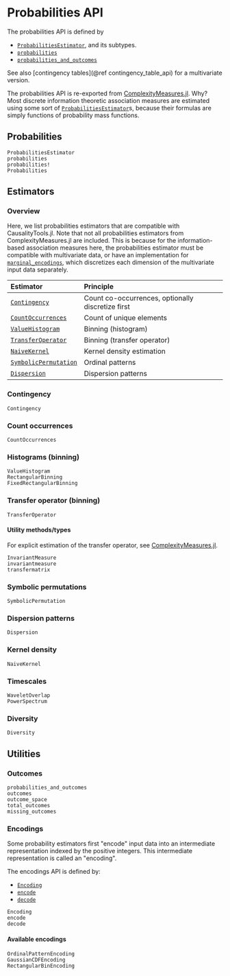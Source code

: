 
# Probabilities API

The probabilities API is defined by

- [`ProbabilitiesEstimator`](@ref), and its subtypes.
- [`probabilities`](@ref)
- [`probabilities_and_outcomes`](@ref)

See also [contingency tables](@ref contingency_table_api) for a multivariate version.

The probabilities API is re-exported from [ComplexityMeasures.jl](https://github.com/JuliaDynamics/ComplexityMeasures.jl). Why? Most discrete information theoretic association measures are estimated
using some sort of [`ProbabilitiesEstimator`](@ref)s, because their formulas are simply functions
of probability mass functions.

## Probabilities

```@docs
ProbabilitiesEstimator
probabilities
probabilities!
Probabilities
```

## Estimators

### Overview

Here, we list probabilities estimators that are compatible with CausalityTools.jl. Note that not
all probabilities estimators from ComplexityMeasures.jl are included. This is because for
the information-based association measures here, the probabilities estimator must be
compatible with multivariate data, or have an implementation for [`marginal_encodings`](@ref),
which discretizes each dimension of the multivariate input data separately.

| Estimator                     | Principle                                      |
| :---------------------------- | :--------------------------------------------- |
| [`Contingency`](@ref)         | Count co-occurrences, optionally discretize first |
| [`CountOccurrences`](@ref)    | Count of unique elements                       |
| [`ValueHistogram`](@ref)      | Binning (histogram)                            |
| [`TransferOperator`](@ref)    | Binning (transfer operator)                    |
| [`NaiveKernel`](@ref)         | Kernel density estimation                      |
| [`SymbolicPermutation`](@ref) | Ordinal patterns                               |
| [`Dispersion`](@ref)          | Dispersion patterns                            |

### Contingency

```@docs
Contingency
```

### Count occurrences

```@docs
CountOccurrences
```

### Histograms (binning)

```@docs
ValueHistogram
RectangularBinning
FixedRectangularBinning
```

### Transfer operator (binning)

```@docs
TransferOperator
```

#### Utility methods/types

For explicit estimation of the transfer operator, see
[ComplexityMeasures.jl](https://github.com/JuliaDynamics/ComplexityMeasures.jl).

```@docs
InvariantMeasure
invariantmeasure
transfermatrix
```

### Symbolic permutations

```@docs
SymbolicPermutation
```

### Dispersion patterns

```@docs
Dispersion
```

### Kernel density

```@docs
NaiveKernel
```

### Timescales

```@docs
WaveletOverlap
PowerSpectrum
```

### Diversity

```@docs
Diversity
```

## Utilities

### Outcomes

```@docs
probabilities_and_outcomes
outcomes
outcome_space
total_outcomes
missing_outcomes
```

### Encodings

Some probability estimators first "encode" input data into an intermediate representation indexed by the positive integers. This intermediate representation is called an "encoding".

The encodings API is defined by:

- [`Encoding`](@ref)
- [`encode`](@ref)
- [`decode`](@ref)

```@docs
Encoding
encode
decode
```

#### Available encodings

```@docs
OrdinalPatternEncoding
GaussianCDFEncoding
RectangularBinEncoding
```
